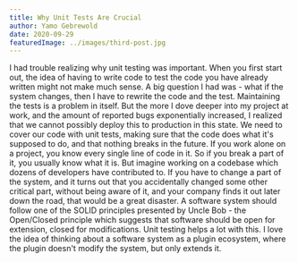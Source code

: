 ```yaml
---
title: Why Unit Tests Are Crucial
author: Yamo Gebrewold
date: 2020-09-29
featuredImage: ../images/third-post.jpg
---
```


I had trouble realizing why unit testing was important. When you first start out, the idea of having to write code to test the code you have already written might not make much sense. A big question I had was - what if the system changes, then I have to rewrite the code and the test. Maintaining the tests is a problem in itself.
But the more I dove deeper into my project at work, and the amount of reported bugs exponentially increased, I realized that we cannot possibly deploy this to production in this state. We need to cover our code with unit tests, making sure that the code does what it's supposed to do, and that nothing breaks in the future.
If you work alone on a project, you know every single line of code in it. So if you break a part of it, you usually know what it is.
But imagine working on a codebase which dozens of developers have contributed to. If you have to change a part of the system, and it turns out that you accidentally changed some other critical part, without being aware of it, and your company finds it out later down the road, that would be a great disaster.
A software system should follow one of the SOLID principles presented by Uncle Bob - the Open/Closed principle which suggests that software should be open for extension, closed for modifications.
Unit testing helps a lot with this.
I love the idea of thinking about a software system as a plugin ecosystem, where the plugin doesn't modify the system, but only extends it.